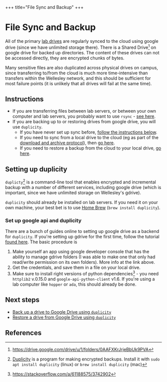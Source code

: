 +++
title="File Sync and Backup"
+++

# File Sync and Backup

All of the primary [lab drives](computers/) are regularly synced to the cloud using google drive
(since we have unlimited storage there).
There is a Shared Drive[^shareddrive] on google drive for backed up directories.
The content of these drives can not be accessed directly,
they are encrypted chunks of bytes.

Many sensitive files are also duplicated across physical drives on campus,
since transferring to/from the cloud is much more time-intensive
than transfers within the Wellesley network,
and this should be sufficient for most failure points
(it is unlikely that all drives will fail at the same time).

## Instructions

- If you are transferring files between lab servers,
  or between your own computer and lab servers,
  you probably want to use `rsync` - [see here](rsync).
- If you are backing up to or restoring drives from google drive, you will use `duplicity`.
  - If you have never set up sync before, [follow the instructions below](#setting_up_duplicity).
  - If you need to sync from a local drive to the cloud (eg as part of the [download and archive protocol](../download)), then [go here](backup).
  - If you need to restore a backup from the cloud to your local drive, [go here](restore).

## Setting up duplicity

`duplicty`[^duplicity] is a command-line tool that enables encrypted and incremental backup
with a number of different services, including google drive
(which is important, since we have unlimited storage on Wellesley's gdrive).

`duplicity` should already be installed on lab servers.
If you need it on your own machine,
your best bet is to use [Home Brew](http://brew.sh) (`brew install duplicity`).

### Set up google api and duplicity

There are a bunch of guides online to setting up google drive
as a backend for `duplicity`.
If you're setting up gdrive for the first time, follow the tutorial [found here][dupgdrive].
The basic procedure is

1. Make yourself an app using google developer console that has
   the ability to manage gdrive folders
   (I was able to make one that only had read/write permission on its own folders).
   More info at the link above.
2. Get the credentials, and save them in a file on your local drive.
3. Make sure to install right versions of python dependencies[^pydrive] -
   you need `httplib2` v.0.15.0 and `google-api-python-client` v1.6.
   If you're using a lab computer like `hopper` or `ada`, this should already be done.

## Next steps

- [Back up a drive to Google Drive using `duplicity`](backup)
- [Restore a drive from Google Drive using `duplicity`](restore)

## References

[^duplicity]: [Duplicity](https://gitlab.com/duplicity/duplicity) is a program for making encrypted backups. Install it with `sudo apt install duplicity` (linux) or `brew install duplicity` (mac)
[^pass]: See [this page](/drylab/pass/) for info on setting up `pass`.
[^pydrive]: https://stackoverflow.com/a/61188575/3742902
[^shareddrive]: https://drive.google.com/drive/u/1/folders/0AAFXKrJrjeBbUk9PVA

[dupgdrive]: https://rgarth.github.io/2017/10/29/Grive-and-Duplicity/